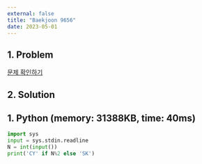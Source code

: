 ```yaml
---
external: false
title: "Baekjoon 9656"
date: 2023-05-01
---
```


## 1. Problem

[문제 확인하기](https://www.acmicpc.net/problem/9656)

## 2. Solution

## 1. Python (memory: 31388KB, time: 40ms)

```python
import sys
input = sys.stdin.readline
N = int(input())
print('CY' if N%2 else 'SK')
```
